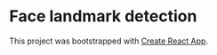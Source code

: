 # Face landmark detection

This project was bootstrapped with [Create React App](https://einsvision.github.io/react_app_first/).

